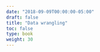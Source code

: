 ```yaml
---
date: "2018-09-09T00:00:00-05:00"
draft: false
title: "Data wrangling"
toc: false
type: book
weight: 30
---
```

